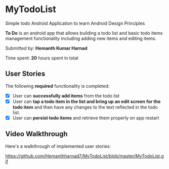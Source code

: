 # MyTodoList
Simple todo Android Application to learn Android Design Principles 

**To Do** is an android app that allows building a todo list and basic todo items management functionality including adding new items and editing items.

Submitted by: **Hemanth Kumar Harnad**

Time spent: **20** hours spent in total

## User Stories

The following **required** functionality is completed:

* [x] User can **successfully add items** from the todo list
* [x] User can **tap a todo item in the list and bring up an edit screen for the todo item** and then have any changes to the text reflected in the todo list.
* [x] User can **persist todo items** and retrieve them properly on app restart

## Video Walkthrough 

Here's a walkthrough of implemented user stories:


https://github.com/Hemanthharnad7/MyTodoList/blob/master/MyTodoList.gif

